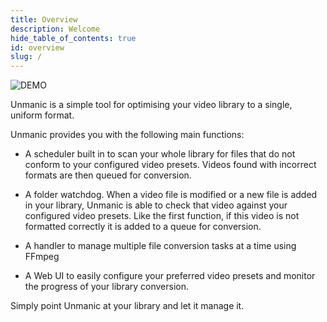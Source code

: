 ```yaml
---
title: Overview
description: Welcome
hide_table_of_contents: true
id: overview
slug: /
---
```


![DEMO](/img/unmanic-overview.gif "demo")


Unmanic is a simple tool for optimising your video library to a single, uniform format.

Unmanic provides you with the following main functions:

- A scheduler built in to scan your whole library for files that do not conform to your configured video presets. Videos found with incorrect formats are then queued for conversion.

- A folder watchdog. When a video file is modified or a new file is added in your library, Unmanic is able to check that video against your configured video presets. Like the first function, if this video is not formatted correctly it is added to a queue for conversion.

- A handler to manage multiple file conversion tasks at a time using FFmpeg

- A Web UI to easily configure your preferred video presets and monitor the progress of your library conversion.

Simply point Unmanic at your library and let it manage it.
